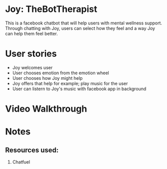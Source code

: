 # Joy: TheBotTherapist
This is a facebook chatbot that will help users with mental wellness support.
Through chatting with Joy, users can select how they feel and a way Joy can help them feel better.
# User stories
- Joy welcomes user
- User chooses emotion from the emotion wheel
- User chooses how Joy might help
- Joy offers that help for example; play music for the user 
- User can listern to Joy's music with facebook app in background

# Video Walkthrough

# Notes
## Resources used:
1. Chatfuel 

